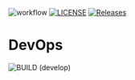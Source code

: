 ![workflow](https://github.com/twinky945/sem/actions/workflows/main.yml/badge.svg)
[![LICENSE](https://img.shields.io/github/license/twinky945/devops.svg?style=flat-square)](https://github.com/twinky945/devops/blob/master/LICENSE)
[![Releases](https://img.shields.io/github/release/twinky945/devops/all.svg?style=flat-square)](https://github.com/twinky945/devops/releases)
# DevOps
![BUILD (develop)](https://img.shields.io/github/workflow/status/ywinky945/sem/HelloWorldApp/develop?style=flat-square)
